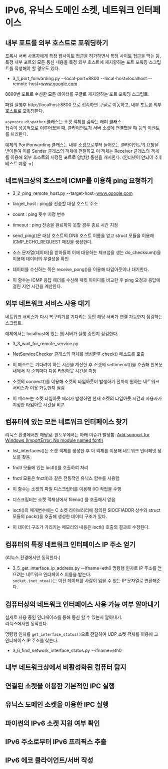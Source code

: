 ﻿# IPv6, 유닉스 도메인 소켓, 네트워크 인터페이스

## 내부 포트를 외부 호스트로 포워딩하기
프록시 서버 사용자에게 특정 웹사이트 접근을 허가하면서 특정 사이트 접근을 막는 등, 특정 내부 포트의 모든 통신 내용을 특정 외부 호스트에 재지향하는 포트 포워징 스크립트를 작성해야 할 경우도 있다.  

- 3_1_port_forwarding.py --local-port=8800 --local-host=localhost --remote-host=www.google.com

8800번 포트로 수신한 모든 데이터를 구글로 재지향하는 포트 포워딩 스크립트.

파일 실행후 http://localhost:8800 으로 접속하면 구글로 이동하고, 내부 포트를 외부 호스트로 포워딩한다.


`asyncore.dispather` 클래스는 소켓 객체를 감싸는 래퍼 클래스.  
접속이 성공적으로 이루어졌을 때, 클라이언트가 서버 소켓에 연결했을 떄 등의 이벤트를 처리한다.

예제의 PortForwarding 클래스는 내부 소켓으로부터 들어오는 클라이언트의 요청을 받아들여 이를 Sender 클래스의 객체에 전달하고 이 객체는 Receiver 클래스의 객체를 이용해 외부 호스트의 저정된 포트로 양방향 통신을 개시한다.
(인터넷이 안되어 추후 테스트 예정 ㅠ)

## 네트워크상의 호스트에 ICMP를 이용해 ping 요청하기

- 3_2_ping_remote_host.py --target-host=www.google.com

 - target_host : ping을 전송할 대상 호스트 주소
 - count : ping 횟수 지정 변수
 - timeout : ping 전송을 완료하지 못할 경우 종료 시간 지정

- send_ping()은 대상 호스트의 DNS 호스트 이름을 얻고 struct 모듈을 이용해 ICMP_ECHO_REQUEST 패킷을 생성한다.
- 소스 문자열(데이터)을 받아들여 이에 대응하는 체크섬을 생는 do_checksum()을 이용해 데이터의 무결성을 확인
- 데이터를 수신하는 쪽은 receive_pong()을 이용해 타임아웃이나 대기한다.
- 이 함수는 ICMP 응답 헤더를 수신해 패킷 아이디를 비교한 후 ping 요청과 응답에 걸린 지연 시간을 계산한다.

## 외부 네트워크 서비스 사용 대기

네트워크 서비스가 다시 복구되기를 기다리는 동안 해당 서버가 연결 가능한지 점검하는 스크립트.  

예제에서는 localhost에 있는 웹 서버가 실행 중인지 점검한다.

- 3_3_wait_for_remote_service.py

 - NetServiceChecker 클래스의 객체를 생성한후 check() 메소드를 호출
 - 이 메소드는 기다려야 하는 시간을 계산한 후 소켓의 settimeout()을 호출해 반복문 내에서 각 순회마다 다음 타임아웃 시간을 지정
 - 소켓의 connect()를 이용해 소켓의 타임아웃이 발생하기 전까지 원하는 네트워크 서비스가 이용 가능한지 점검
 - 이 메소드는 소켓 타임아웃 에러가 발생하면 현재 소켓의 타임아웃 시간과 사용자가 지정한 타임아웃 시간을 비교

## 컴퓨터에 있는 모든 네트워크 인터페이스 찾기
리눅스 환경에서만 해당됨. 윈도우에서는 아래 이슈가 발생함.
[Add support for Windows (ImportError: No module named fcntl)](https://github.com/cs01/gdbgui/issues/18)

 - list_interfaces()는 소켓 객체를 생성한 후 이 객체를 이용해 네트워크 인터페잇 정보를 찾음
 - fnctl 모듈에 있는 ioctl()를 호출하여 처리
 - fnctl 모듈은 fnctl()과 같은 전통적인 유닉스 함수를 사용함
 - 이 함수는 소켓의 파일 디스크립터를 이용해 I/O 작업을 수행
 - 디스크립터는 소켓 객체상에서 fileno() 를 호출해서 얻음

 - ioctl()의 매개변수에는 C 소켓 라이브러리에 정의된 SIOCFIADDR 상수와 struct 모듈의 pack()을 호출해 생성한 데이터 구조가 있다.
 - 이 데이터 구조가 가리키는 메모리의 내용은 ioctl() 호출의 결과로 수정된다.

## 컴퓨터의 특정 네트워크 인터페이스 IP 주소 얻기
(리눅스 환경에서만 동작한다.)

- 3_5_get_interface_ip_address.py --ifname=eth0
명령행 인자로 IP 주소를 얻으려는 네트워크 인터페이스 이름을 받는다.  
`socket.inet_ntoa()`는 이진 데이터를 사람이 읽을 수 있는 IP 문자열로 변환해준다.

## 컴퓨터상의 네트워크 인터페이스 사용 가능 여부 알아내기
실제로 사용 중인 인터페이스를 통해 통신 할 수 있는지 알아내기.  
리눅스에서만 동작한다.  

명령행 인자를 `get_interface_status()`으로 전달하여 UDP 소켓 객체를 이용해 그 인터페이스 IP 주소를 찾는다.

- 3_6_find_network_interface_status.py --ifname=eth0

## 내부 네트워크상에서 비활성화된 컴퓨터 탐지

## 연결된 소켓을 이용한 기본적인 IPC 실행

## 유닉스 도메인 소켓을 이용한 IPC 실행

## 파이썬의 IPv6 소켓 지원 여부 확인

## IPv6 주소로부터 IPv6 프리픽스 추출

## IPv6 에코 클라이언트/서버 작성
